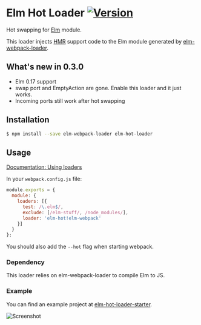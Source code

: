 # Elm Hot Loader [![Version](https://img.shields.io/npm/v/elm-hot-loader.svg)](https://www.npmjs.com/package/elm-hot-loader)

Hot swapping for [Elm](http://elm-lang.org/) module.

This loader injects [HMR](https://webpack.github.io/docs/hot-module-replacement.html) support code to the Elm module generated by [elm-webpack-loader](https://github.com/rtfeldman/elm-webpack-loader). 

## What's new in 0.3.0
* Elm 0.17 support
* swap port and EmptyAction are gone. Enable this loader and it just works.
* Incoming ports still work after hot swapping

## Installation

```sh
$ npm install --save elm-webpack-loader elm-hot-loader
```


## Usage

[Documentation: Using loaders](http://webpack.github.io/docs/using-loaders.html)

In your `webpack.config.js` file:

```js
module.exports = {
  module: {
    loaders: [{
      test: /\.elm$/,
      exclude: [/elm-stuff/, /node_modules/],
      loader: 'elm-hot!elm-webpack'
    }]
  }
};
```

You should also add the `--hot` flag when starting webpack.

### Dependency

This loader relies on elm-webpack-loader to compile Elm to JS.

### Example

You can find an example project at
[elm-hot-loader-starter](https://github.com/fluxxu/elm-hot-loader-starter). 

![Screenshot](https://raw.githubusercontent.com/fluxxu/elm-hot-loader/master/example/example.gif)
